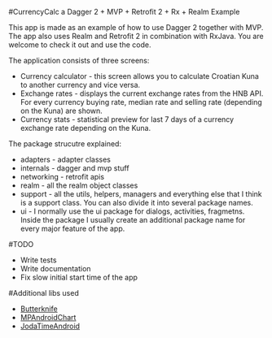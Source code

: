 #CurrencyCalc a Dagger 2 + MVP + Retrofit 2 + Rx + Realm Example

This app is made as an example of how to use Dagger 2 together with MVP. The app also uses Realm and Retrofit 2 in combination with RxJava. You are welcome to check it out and use the code.

The application consists of three screens: 

- Currency calculator - this screen allows you to calculate Croatian Kuna to another currency and vice versa. 
- Exchange rates - displays the current exchange rates from the HNB API. For every currency buying rate, median rate and selling rate (depending on the Kuna) are shown.
- Currency stats - statistical preview for last 7 days of a currency exchange rate depending on the Kuna.

The package strucutre explained:

- adapters - adapter classes
- internals - dagger and mvp stuff
- networking - retrofit apis
- realm - all the realm object classes
- support - all the utils, helpers, managers and everything else that I think is a support class. You can also divide it into several package names.
- ui - I normally use the ui package for dialogs, activities, fragmetns. Inside the package I usually create an additional package name for every major feature of the app. 

#TODO

- Write tests
- Write documentation
- Fix slow initial start time of the app

#Additional libs used

- [Butterknife](http://jakewharton.github.io/butterknife/)
- [MPAndroidChart](https://github.com/PhilJay/MPAndroidChart)
- [JodaTimeAndroid](https://github.com/dlew/joda-time-android)
